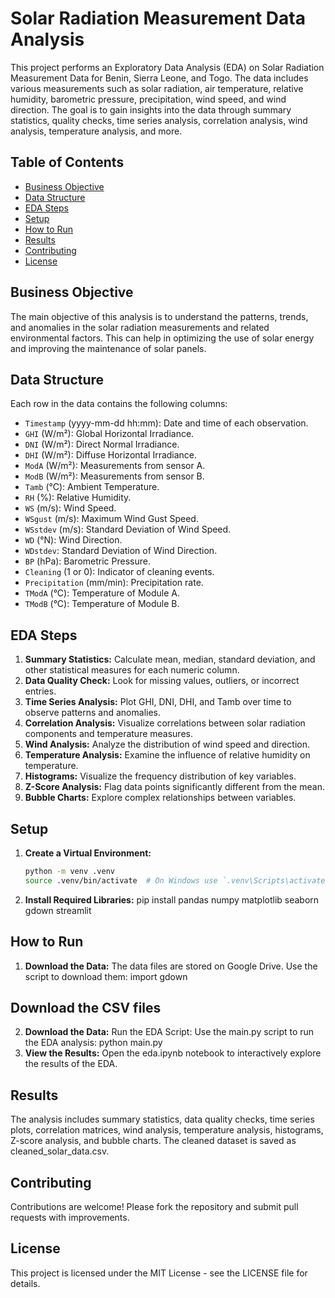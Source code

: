 # Solar Radiation Measurement Data Analysis

This project performs an Exploratory Data Analysis (EDA) on Solar Radiation Measurement Data for Benin, Sierra Leone, and Togo. The data includes various measurements such as solar radiation, air temperature, relative humidity, barometric pressure, precipitation, wind speed, and wind direction. The goal is to gain insights into the data through summary statistics, quality checks, time series analysis, correlation analysis, wind analysis, temperature analysis, and more.

## Table of Contents
- [Business Objective](#business-objective)
- [Data Structure](#data-structure)
- [EDA Steps](#eda-steps)
- [Setup](#setup)
- [How to Run](#how-to-run)
- [Results](#results)
- [Contributing](#contributing)
- [License](#license)

## Business Objective
The main objective of this analysis is to understand the patterns, trends, and anomalies in the solar radiation measurements and related environmental factors. This can help in optimizing the use of solar energy and improving the maintenance of solar panels.

## Data Structure
Each row in the data contains the following columns:
- `Timestamp` (yyyy-mm-dd hh:mm): Date and time of each observation.
- `GHI` (W/m²): Global Horizontal Irradiance.
- `DNI` (W/m²): Direct Normal Irradiance.
- `DHI` (W/m²): Diffuse Horizontal Irradiance.
- `ModA` (W/m²): Measurements from sensor A.
- `ModB` (W/m²): Measurements from sensor B.
- `Tamb` (°C): Ambient Temperature.
- `RH` (%): Relative Humidity.
- `WS` (m/s): Wind Speed.
- `WSgust` (m/s): Maximum Wind Gust Speed.
- `WSstdev` (m/s): Standard Deviation of Wind Speed.
- `WD` (°N): Wind Direction.
- `WDstdev`: Standard Deviation of Wind Direction.
- `BP` (hPa): Barometric Pressure.
- `Cleaning` (1 or 0): Indicator of cleaning events.
- `Precipitation` (mm/min): Precipitation rate.
- `TModA` (°C): Temperature of Module A.
- `TModB` (°C): Temperature of Module B.

## EDA Steps
1. **Summary Statistics:** Calculate mean, median, standard deviation, and other statistical measures for each numeric column.
2. **Data Quality Check:** Look for missing values, outliers, or incorrect entries.
3. **Time Series Analysis:** Plot GHI, DNI, DHI, and Tamb over time to observe patterns and anomalies.
4. **Correlation Analysis:** Visualize correlations between solar radiation components and temperature measures.
5. **Wind Analysis:** Analyze the distribution of wind speed and direction.
6. **Temperature Analysis:** Examine the influence of relative humidity on temperature.
7. **Histograms:** Visualize the frequency distribution of key variables.
8. **Z-Score Analysis:** Flag data points significantly different from the mean.
9. **Bubble Charts:** Explore complex relationships between variables.

## Setup
1. **Create a Virtual Environment:**
   ```bash
   python -m venv .venv
   source .venv/bin/activate  # On Windows use `.venv\Scripts\activate`
2. **Install Required Libraries:**
    pip install pandas numpy matplotlib seaborn gdown streamlit

## How to Run
1. **Download the Data:** The data files are stored on Google Drive. Use the script to download them:
import gdown

## Download the CSV files


2. **Download the Data:** Run the EDA Script: Use the main.py script to run the EDA analysis:
python main.py
3. **View the Results:** Open the eda.ipynb notebook to interactively explore the results of the EDA.

## Results
The analysis includes summary statistics, data quality checks, time series plots, correlation matrices, wind analysis, temperature analysis, histograms, Z-score analysis, and bubble charts. The cleaned dataset is saved as cleaned_solar_data.csv.

## Contributing
Contributions are welcome! Please fork the repository and submit pull requests with improvements.

## License
This project is licensed under the MIT License - see the LICENSE file for details.
